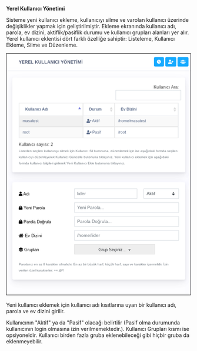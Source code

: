 **Yerel Kullanıcı Yönetimi**

Sisteme yeni kullanıcı ekleme, kullanıcıyı silme ve varolan kullanıcı üzerinde değişiklikler yapmak için geliştirilmiştir. Ekleme ekranında kullanıcı adı, parola, ev dizini, aktiflik/pasiflik durumu ve kullanıcı grupları alanları yer alır. Yerel kullanıcı eklentisi dört farklı özelliğe sahiptir: Listeleme, Kullanıcı Ekleme, Silme ve Düzenleme.

![Yerel Kullanıcı Yönetimi](../images/sistem/yerel_kullanici_yonetimi.png)

Yeni kullanıcı eklemek için kullanıcı adı kısıtlarına uyan bir kullanıcı adı, parola ve ev dizini girilir.

Kullanıcının "Aktif" ya da "Pasif" olacağı belirtilir (Pasif olma durumunda kullanıcının login olmasına izin verilmemektedir.). Kullanıcı Grupları kısmı ise opsiyoneldir. Kullanıcı birden fazla gruba eklenebileceği gibi hiçbir gruba da eklenmeyebilir.<link href=/lider2.0/assets/style.css rel=stylesheet></link>
